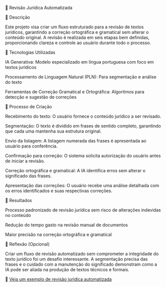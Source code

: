 📜 Revisão Jurídica Automatizada

📒 Descrição

Este projeto visa criar um fluxo estruturado para a revisão de textos jurídicos, garantindo a correção ortográfica e gramatical sem alterar o conteúdo original. A revisão é realizada em seis etapas bem definidas, proporcionando clareza e controle ao usuário durante todo o processo.

🤖 Tecnologias Utilizadas

IA Generativa: Modelo especializado em língua portuguesa com foco em textos jurídicos

Processamento de Linguagem Natural (PLN): Para segmentação e análise do texto

Ferramentas de Correção Gramatical e Ortográfica: Algoritmos para detecção e sugestão de correções

🧐 Processo de Criação

Recebimento do texto: O usuário fornece o conteúdo jurídico a ser revisado.

Segmentação: O texto é dividido em frases de sentido completo, garantindo que cada uma mantenha sua estrutura original.

Envio da listagem: A listagem numerada das frases é apresentada ao usuário para conferência.

Confirmação para correção: O sistema solicita autorização do usuário antes de iniciar a revisão.

Correção ortográfica e gramatical: A IA identifica erros sem alterar o significado das frases.

Apresentação das correções: O usuário recebe uma análise detalhada com os erros identificados e suas respectivas correções.

🚀 Resultados

Processo padronizado de revisão jurídica sem risco de alterações indevidas no conteúdo

Redução do tempo gasto na revisão manual de documentos

Maior precisão na correção ortográfica e gramatical

💭 Reflexão (Opcional)

Criar um fluxo de revisão automatizado sem comprometer a integridade do texto jurídico foi um desafio interessante. A segmentação precisa das frases e o cuidado com a manutenção do significado demonstram como a IA pode ser aliada na produção de textos técnicos e formais.

🔗 [Veja um exemplo de revisão jurídica automatizada](https://chatgpt.com/share/67a92ee2-5860-8008-af8b-8151f07a9df7)
